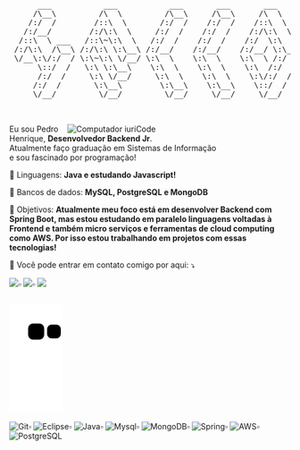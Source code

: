 <pre align="center">
      ___           ___           ___       ___       ___     
     /\__\         /\  \         /\__\     /\__\     /\  \    
    /:/  /        /::\  \       /:/  /    /:/  /    /::\  \   
   /:/__/        /:/\:\  \     /:/  /    /:/  /    /:/\:\  \  
  /::\  \ ___   /::\~\:\  \   /:/  /    /:/  /    /:/  \:\  \ 
 /:/\:\  /\__\ /:/\:\ \:\__\ /:/__/    /:/__/    /:/__/ \:\__\
 \/__\:\/:/  / \:\~\:\ \/__/ \:\  \    \:\  \    \:\  \ /:/  /
      \::/  /   \:\ \:\__\    \:\  \    \:\  \    \:\  /:/  / 
      /:/  /     \:\ \/__/     \:\  \    \:\  \    \:\/:/  /  
     /:/  /       \:\__\        \:\__\    \:\__\    \::/  /   
     \/__/         \/__/         \/__/     \/__/     \/__/    


</pre>


<img src="https://raw.githubusercontent.com/MicaelliMedeiros/micaellimedeiros/master/image/computer-illustration.png" min-width="400px" max-width="400px" width="400px" align="right" alt="Computador iuriCode">

<p align="left"> 
  Eu sou Pedro Henrique, <strong>Desenvolvedor Backend Jr</strong>.<br>
  Atualmente faço graduação em Sistemas de Informação <br> 
  e sou fascinado por programação!
</p>

<p align="left">
  🚀 Linguagens: <strong>Java e estudando Javascript!</strong>
</p>

<p align="left">
  💾 Bancos de dados: <strong>MySQL, PostgreSQL e MongoDB</strong>
</p>

<p align="left">
  💼 Objetivos: <strong>Atualmente meu foco está em desenvolver Backend com Spring Boot,
                         mas estou estudando em paralelo linguagens voltadas à Frontend 
                         e também micro serviços e ferramentas de cloud computing como
                         AWS. Por isso estou trabalhando em projetos com essas tecnologias!
  </strong>
</p>

<p align="left">
  💌 Você pode entrar em contato comigo por aqui: ⤵️
</p>

<p align="left">
  <a href="mailto:pedrohbc96@gmail.com" alt="Gmail">
  <img src="https://img.shields.io/badge/-Gmail-FF0000?style=flat-square&labelColor=FF0000&logo=gmail&logoColor=white&link=mailto:pedrohbc96@gmail.com" /></a>▫️

  <a href="https://www.linkedin.com/in/pedro-henriquebc/" alt="Linkedin">
  <img src="https://img.shields.io/badge/-Linkedin-0e76a8?style=flat-square&logo=Linkedin&logoColor=white&link=https://www.linkedin.com/in/pedro-henriquebc/" /></a>▫️

  <a href="https://api.whatsapp.com/send?phone=5581993956156&text=Olá" alt="WhatsApp">
  <img src="https://img.shields.io/badge/-WhatsApp-25d366?style=flat-square&labelColor=25d366&logo=whatsapp&logoColor=white&link=https://api.whatsapp.com/send?phone=5581993956156&text=Olá"/></a>

</p>   

##  
   
 ![Snake animation](https://github.com/PedroHenriquebc/PedroHenriquebc/blob/output/github-contribution-grid-snake.svg)
 
![Git](https://img.shields.io/badge/git-%23F05033.svg?style=for-the-badge&logo=git&logoColor=white)▫️
![Eclipse](https://img.shields.io/badge/Eclipse-FE7A16.svg?style=for-the-badge&logo=Eclipse&logoColor=white)▫️
![Java](https://img.shields.io/badge/java-%23ED8B00.svg?style=for-the-badge&logo=java&logoColor=white)▫️
![Mysql](https://img.shields.io/badge/MySQL-00000F?style=for-the-badge&logo=mysql&logoColor=white)▫️
![MongoDB](https://img.shields.io/badge/MongoDB-%234ea94b.svg?style=for-the-badge&logo=mongodb&logoColor=white)▫️
![Spring](https://img.shields.io/badge/spring-%236DB33F.svg?style=for-the-badge&logo=spring&logoColor=white)▫️
![AWS](https://img.shields.io/badge/Amazon_AWS-232F3E?style=for-the-badge&logo=amazon-aws&logoColor=white)▫️
![PostgreSQL](https://img.shields.io/badge/PostgreSQL-316192?style=for-the-badge&logo=postgresql&logoColor=white)
